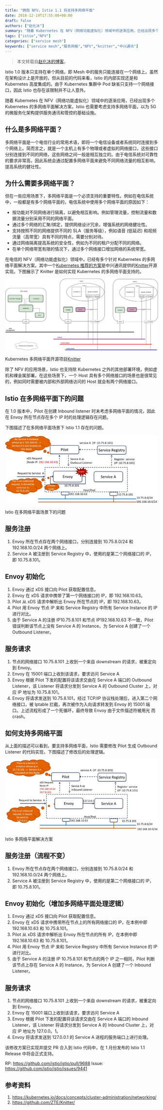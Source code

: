 ```yaml
---
title: "拥抱 NFV，Istio 1.1 将支持多网络平面"
date: 2018-12-19T17:55:08+08:00
draft: false
authors: ["赵化冰"]
summary: "随着 Kubernetes 在 NFV（网络功能虚拟化）领域中的逐渐应用，已经出现多个 Kubernetes 的多网络平面解决方案，Istio 也需要考虑支持多网络平面，以为 5G 的微服务化架构提供服务通讯和管控的基础设施。"
tags: ["istio","NFV"]
categories: ["service mesh"]
keywords: ["service mesh","服务网格","NFV","knitter","中兴通讯"]
---
```


> 本文转载自[赵化冰的博客](https://zhaohuabing.com)。

Istio 1.0 版本只支持在单个网络，即 Mesh 中的服务只能连接在一个网络上。虽然在架构设计上是开放的，但从目前的代码来看，Istio 的内部实现还是和 Kubernetes 高度集成的。由于 Kubernetes 集群中 Pod 缺省只支持一个网络接口，因此 Istio 也存在该限制并不让人意外。

随着 Kubernetes 在 NFV（网络功能虚拟化）领域中的逐渐应用，已经出现多个 Kubernetes 的多网络平面解决方案，Istio 也需要考虑支持多网络平面，以为 5G 的微服务化架构提供服务通讯和管控的基础设施。

## 什么是多网络平面？

多网络平面是一个电信行业的常用术语，即将一个电信设备或者系统同时连接到多个网络上。简而言之，就是一个主机上有多个物理或者虚拟的网络接口，这些接口分别连接到不同的网络，这些网络之间一般是相互独立的。由于电信系统对可靠性的要求非常高，因此系统会通过配置多网络平面来避免不同网络流量的相互影响，提高系统的健壮性。

## 为什么需要多网络平面？

但在一些应用场景下，多网络平面是一个必须支持的重要特性。例如在电信系统中，一般都是有多个网络平面的，电信系统中使用多个网络平面的原因如下：

- 按功能对不同网络进行隔离，以避免相互影响。例如管理流量，控制流量和数据流量分别采用不同的网络平面。
- 通过多个网络的汇聚/绑定，提供网络设计冗余，增强系统的网络健壮性。
- 支持按照不同的网络提供不同的 SLA（服务等级），例如语音 (低延迟) 和视频流量（高带宽）具有不同的特点，需要分别对待。
- 通过网络隔离提高系统的安全性，例如为不同的租户分配不同的网络。
- 在单个网络带宽有限的情况下，通过多个网络接口增加网络的系统带宽。

在电信的 NFV（网络功能虚拟化）领域中，已经有多个针对 Kubernetes 的多网络平面解决方案。其中一个[Kubernetes 推荐的方案](https://kubernetes.io/docs/concepts/cluster-administration/networking/)是中兴通讯提供的[Knitter](https://github.com/ZTE/Knitter/)开源实现。下图展示了 Knitter 是如何实现 Kubernetes 的多网络平面支持的。

![](006tNbRwgy1fyc7fxczghj30zz0gu0vc.jpg)

Kubernetes 多网络平面开源项目[Knitter](https://github.com/ZTE/Knitter/)

除了 NFV 的应用场景，Istio 也支持除 Kubernetes 之外的其他部署环境，例如虚机和裸金属部署。在这些场景下，一个 Host 具有多个网络接口的场景也是很常见的，例如同时需要被内部和外部网络访问的 Host 就会有两个网络接口。

## Istio 在多网络平面下的问题

在 1.0 版本中，Pilot 在创建 Inbound listener 时未考虑多网络平面的情况，因此在 Envoy 所在节点存在多个 IP 时的处理逻辑存在问题。

下图描述了在多网络平面场景下 Istio 1.1 存在的问题。

![](006tNbRwgy1fyc7gf6gcaj30m809zgnf.jpg)

Istio 在多网络平面场景下的问题

## 服务注册

1. Envoy 所在节点存在两个网络接口，分别连接到 10.75.8.0/24 和 192.168.10.0/24 两个网络上。
2. Service A 被注册到 Service Registry 中，使用的是第二个网络接口的 IP，即 10.75.8.101。

## Envoy 初始化

1. Envoy 通过 xDS 接口向 Pilot 获取配置信息。
2. Envoy 在 xDS 请求中携带了第一个网络接口的 IP，即 192.168.10.63。
3. Pilot 从 xDS 请求中解析出 Envoy 所在节点的 IP，即 192.168.10.63。
4. Pilot 用 Envoy 节点 IP 来和 Service Registry 中所有 Service Instance 的 IP 进行对比。
5. 由于 Service A 的注册 IP10.75.8.101 和节点 IP192.168.10.63 不一致，Pilot 错误判断该节点上没有 Service A 的 Instance，为 Service A 创建了一个 Outbound Listener。

## 服务请求

1. 节点的网络接口 10.75.8.101 上收到一个来自 downstream 的请求，被重定向到 Envoy。
2. Envoy 在 15001 端口上收到该请求，要求访问 Service A
3. Envoy 根据 Pilot 下发的配置将该请求交由在 Service A 端口的 Outbound Listener，该 Listener 将请求分发到 Service A 的 Outbound Cluster 上，对应 IP 地址为 10.75.8.101。
4. Envoy 将请求发送到 10.75.8.101，经过 TCP/IP 协议栈处理后，进入第二个网络接口，被 Iptable 拦截，再次被作为入向请求转发到 Envoy 的 15001 端口。上述流程形成了一个死循环，最终导致 Envoy 由于文件描述符被用光 而 crash。

## 如何支持多网络平面

从上面的描述可以看到，要支持多网络平面，Istio 需要修改 Pilot 生成 Outbound Listener 的代码实现，下图描述了修改后的处理逻辑。

![](006tNbRwgy1fyc7gnvm1vj30m80ac760.jpg)

Istio 多网络平面解决方案

## 服务注册（流程不变）

1. Envoy 所在节点存在两个网络接口，分别连接到 10.75.8.0/24 和 192.168.10.0/24 两个网络上。
2. Service A 被注册到 Service Registry 中，使用的是第二个网络接口的 IP，即 10.75.8.101。

## Envoy 初始化（增加多网络平面处理逻辑）

1. Envoy 通过 xDS 接口向 Pilot 获取配置信息。
2. Envoy 在 xDS 请求中携带所在节点上的所有网络接口的 IP，在本例中即 192.168.10.63 和 10.75.8.101。
3. Pilot 从 xDS 请求中解析出 Envoy 所在节点的所有 IP，在本例中即 192.168.10.63 和 10.75.8.101。
4. Pilot 用 Envoy 节点 IP 来和 Service Registry 中所有 Service Instance 的 IP 进行对比。
5. 由于 Service A 的注册 IP 10.75.8.101 和节点的两个 IP 之一相同，Pilot 判断该节点上存在 Service A 的 Instance，为 Service A 创建了一个 Inbound Listener。

## 服务请求

1. 节点的网络接口 10.75.8.101 上收到一个来自 downstream 的请求，被重定向到 Envoy。
2. Envoy 在 15001 端口上收到该请求，要求访问 Service A
3. Envoy 根据 Pilot 下发的配置将该请求交由在 Service A 端口的 Inbound Listener，该 Listener 将请求分发到 Service A 的 Inbound Cluster 上，对应 IP 地址为 127.0.0。1。
4. Envoy 将请求发送到 127.0.0.1 的 Service A 进程的服务端口上进行处理。

该修改方案已实现并提交 PR 合入到 Istio 代码中，在 1 月份发布的 Istio 1.1 Release 中将会正式支持。

RP: <https://github.com/istio/istio/pull/9688>
Issue: <https://github.com/istio/istio/issues/9441>

## 参考资料

1. <https://kubernetes.io/docs/concepts/cluster-administration/networking/>
2. <https://github.com/ZTE/Knitter/>

